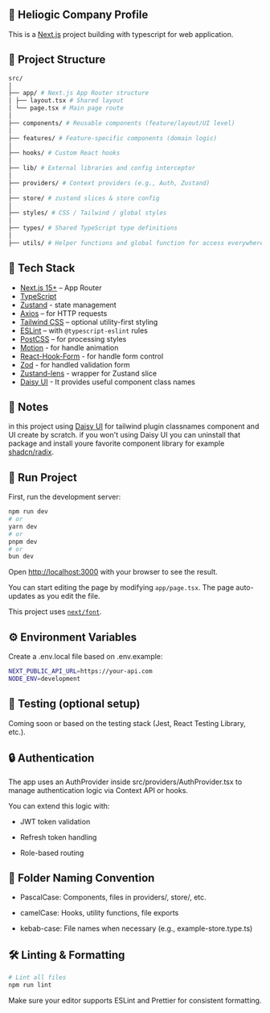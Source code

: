 ## 🚀 Heliogic Company Profile

This is a [Next.js](https://nextjs.org) project building with typescript for web application.

## 📁 Project Structure

```bash
src/
│
├── app/ # Next.js App Router structure
│ ├── layout.tsx # Shared layout
│ └── page.tsx # Main page route
│
├── components/ # Reusable components (feature/layout/UI level)
│
├── features/ # Feature-specific components (domain logic)
│
├── hooks/ # Custom React hooks
│
├── lib/ # External libraries and config interceptor
│
├── providers/ # Context providers (e.g., Auth, Zustand)
│
├── store/ # zustand slices & store config
│
├── styles/ # CSS / Tailwind / global styles
│
├── types/ # Shared TypeScript type definitions
│
├── utils/ # Helper functions and global function for access everywhere
```

## 🧱 Tech Stack

- [Next.js 15+](https://nextjs.org/docs) – App Router
- [TypeScript](https://www.typescriptlang.org/)
- [Zustand](https://zustand-demo.pmnd.rs/) - state management
- [Axios](https://axios-http.com/) – for HTTP requests
- [Tailwind CSS](https://tailwindcss.com/) – optional utility-first styling
- [ESLint](https://eslint.org/) – with `@typescript-eslint` rules
- [PostCSS](https://postcss.org/) – for processing styles
- [Motion](https://motion.dev/docs) - for handle animation
- [React-Hook-Form](https://react-hook-form.com/get-started#Quickstart) - for handle form control
- [Zod](https://zod.dev/) - for handled validation form
- [Zustand-lens](https://github.com/dhmk083/dhmk-zustand-lens) - wrapper for Zustand slice
- [Daisy UI](https://daisyui.com/) - It provides useful component class names

## 📁 Notes

in this project using [Daisy UI](https://daisyui.com/) for tailwind plugin classnames component and UI create by scratch. if you won't using Daisy UI you can uninstall that package and install youre favorite component library for example [shadcn/radix](https://ui.shadcn.com/).



## 🚀 Run Project

First, run the development server:

```bash
npm run dev
# or
yarn dev
# or
pnpm dev
# or
bun dev
```

Open [http://localhost:3000](http://localhost:3000) with your browser to see the result.

You can start editing the page by modifying `app/page.tsx`. The page auto-updates as you edit the file.

This project uses [`next/font`](https://nextjs.org/docs/app/building-your-application/optimizing/fonts).


## ⚙️ Environment Variables
Create a .env.local file based on .env.example:

```bash
NEXT_PUBLIC_API_URL=https://your-api.com
NODE_ENV=development
```

## 🧪 Testing (optional setup)
Coming soon or based on the testing stack (Jest, React Testing Library, etc.).


## 🔒 Authentication
The app uses an AuthProvider inside src/providers/AuthProvider.tsx to manage authentication logic via Context API or hooks.

You can extend this logic with:

- JWT token validation

- Refresh token handling

- Role-based routing


## 📘 Folder Naming Convention
- PascalCase: Components, files in providers/, store/, etc.

- camelCase: Hooks, utility functions, file exports

- kebab-case: File names when necessary (e.g., example-store.type.ts)

## 🛠 Linting & Formatting

```bash
# Lint all files
npm run lint
```
Make sure your editor supports ESLint and Prettier for consistent formatting.


